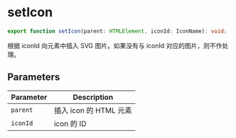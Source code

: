 <!--
 * @Author: luhaifeng666 youzui@hotmail.com
 * @Date: 2022-08-23 11:37:51
 * @LastEditors: haifeng.lu
 * @LastEditTime: 2022-12-26 22:18:02
 * @Description: 
-->
# setIcon

```ts
export function setIcon(parent: HTMLElement, iconId: IconName): void;
```

根据 iconId 向元素中插入 SVG 图片。如果没有与 iconId 对应的图片，则不作处理。

## Parameters

| Parameter | Description |
|-----------|-------------|
| `parent` | 插入 icon 的 HTML 元素 |
| `iconId` | icon 的 ID |
